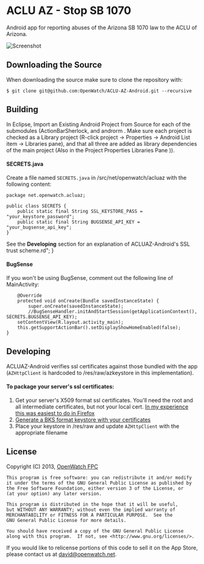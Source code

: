 ACLU AZ - Stop SB 1070
======================

Android app for reporting abuses of the Arizona SB 1070 law to the ACLU of Arizona.


![Screenshot](https://raw.github.com/OpenWatch/ACLU-AZ-Android/master/screenshots/home_nexus7.png)


## Downloading the Source
    
When downloading the source make sure to clone the repository with:

    $ git clone git@github.com:OpenWatch/ACLU-AZ-Android.git --recursive
    
## Building

In Eclipse, Import an Existing Android Project from Source for each of the submodules (ActionBarSherlock, and androrm . Make sure each project is checked as a Library project (R-click project -> Properties -> Android List item -> Libraries pane), and that all three are added as library dependencies of the main project (Also in the Project Properties Libraries Pane       )).

#### SECRETS.java 

Create a file named `SECRETS.java` in /src/net/openwatch/acluaz with the following content:


	package net.openwatch.acluaz;

	public class SECRETS {
		public static final String SSL_KEYSTORE_PASS = "your_keystore_password";
		public static final String BUGSENSE_API_KEY = "your_bugsense_api_key";
	}
See the **Developing** section for an explanation of ACLUAZ-Android's SSL trust scheme.rd";
	}

#### BugSense
If you won't be using BugSense, comment out the following line of MainActivity:

		@Override
		protected void onCreate(Bundle savedInstanceState) {
			super.onCreate(savedInstanceState);
			//BugSenseHandler.initAndStartSession(getApplicationContext(), SECRETS.BUGSENSE_API_KEY);
		setContentView(R.layout.activity_main);
		this.getSupportActionBar().setDisplayShowHomeEnabled(false);
	}
## Developing

ACLUAZ-Android verifies ssl certificates against those bundled with the app (`AZHttpClient` is hardcoded to /res/raw/azkeystore in this implementation). 

#### To package your server's ssl certificates:

 1. Get your server's X509 format ssl certificates. You'll need the root and all intermediate certificates, but not your local cert. [In my experience this was easiest to do in Firefox](http://superuser.com/a/97203/185405)
 2. [Generate a BKS format keystore with your certificates](http://blog.antoine.li/2010/10/22/android-trusting-ssl-certificates/)
 3. Place your keystore in /res/raw and update `AZHttpClient` with the appropriate filename

## License

Copyright (C) 2013, [OpenWatch FPC](http://openwatch.net)

	This program is free software: you can redistribute it and/or modify
	it under the terms of the GNU General Public License as published by
	the Free Software Foundation, either version 3 of the License, or
	(at your option) any later version.
	
	This program is distributed in the hope that it will be useful,
	but WITHOUT ANY WARRANTY; without even the implied warranty of
	MERCHANTABILITY or FITNESS FOR A PARTICULAR PURPOSE.  See the
	GNU General Public License for more details.
	
	You should have received a copy of the GNU General Public License
	along with this program.  If not, see <http://www.gnu.org/licenses/>.

If you would like to relicense portions of this code to sell it on the App Store, 
please contact us at [david@openwatch.net](mailto:david@openwatch.net).

